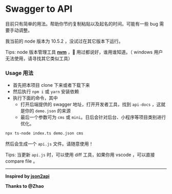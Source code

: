 # Swagger to API

目前只有简单的用法。帮助你节约复制粘贴以及起名的时间。可能有一些 bug 需要手动调整。

我当前的 node 版本为 10.5.2 ，没试过在其它版本下运行。

Tips: node 版本管理工具 [**nvm**](https://github.com/creationix/nvm) ， 用过都说好，谁用谁知道。（ windows 用户无法使用，请寻找其它类似工具）

### Usage 用法

- 首先把本项目 clone 下来或者下载下来
- 然后执行 `npm i` 或 `yarn` 安装依赖
- 执行下面的命令，其中
  - 打开后端提供的 swagger 地址，打开开发者工具，找到 `api-docs` ，这就是你的 `demo.json` 的来源
  - 最后一个参数可为 `cms` 或 `mini`。日后会针对后台、小程序等项目类别进行优化。

```bash
npx ts-node index.ts demo.json cms
```

然后会生成一个 `api.js` 文件。请随意使用！

Tips: 当更新 `api.js` 时，可以使用 diff 工具，如果你用 vscode ，可以直接 compare file 。

---

**Inspired by [json2api](https://git.dankal.cn/Yjhenan/json2api)**

**Thanks to @Zhao**
